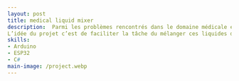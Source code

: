 ```yaml
---
layout: post
title: medical liquid mixer
description:  Parmi les problèmes rencontrés dans le domaine médicale et surtout dans le domaine de néphrologie il y a le mélange des liquide médicaux d’une quantité très exacte et précise et pour effectuer cette tache manuellement c’est très dur à réaliser avec la seringue. 
L’idée du projet c’est de faciliter la tâche du mélanger ces liquides d’une façon simple et rapide et sécurisé, à l'aide des moteurs pas à pas et du traitement par carte arduino.
skills: 
- Arduino
- ESP32
- C#
main-image: /project.webp 
---
```

